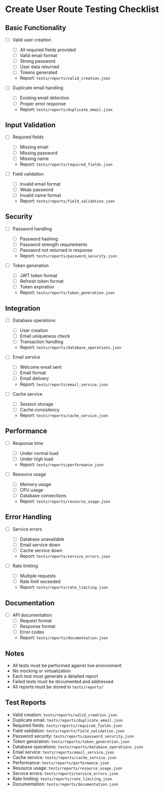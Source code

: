# Create User Route Testing Checklist

## Basic Functionality
- [ ] Valid user creation
  - [ ] All required fields provided
  - [ ] Valid email format
  - [ ] Strong password
  - [ ] User data returned
  - [ ] Tokens generated
  - Report: `tests/reports/valid_creation.json`

- [ ] Duplicate email handling
  - [ ] Existing email detection
  - [ ] Proper error response
  - Report: `tests/reports/duplicate_email.json`

## Input Validation
- [ ] Required fields
  - [ ] Missing email
  - [ ] Missing password
  - [ ] Missing name
  - Report: `tests/reports/required_fields.json`

- [ ] Field validation
  - [ ] Invalid email format
  - [ ] Weak password
  - [ ] Invalid name format
  - Report: `tests/reports/field_validation.json`

## Security
- [ ] Password handling
  - [ ] Password hashing
  - [ ] Password strength requirements
  - [ ] Password not returned in response
  - Report: `tests/reports/password_security.json`

- [ ] Token generation
  - [ ] JWT token format
  - [ ] Refresh token format
  - [ ] Token expiration
  - Report: `tests/reports/token_generation.json`

## Integration
- [ ] Database operations
  - [ ] User creation
  - [ ] Email uniqueness check
  - [ ] Transaction handling
  - Report: `tests/reports/database_operations.json`

- [ ] Email service
  - [ ] Welcome email sent
  - [ ] Email format
  - [ ] Email delivery
  - Report: `tests/reports/email_service.json`

- [ ] Cache service
  - [ ] Session storage
  - [ ] Cache consistency
  - Report: `tests/reports/cache_service.json`

## Performance
- [ ] Response time
  - [ ] Under normal load
  - [ ] Under high load
  - Report: `tests/reports/performance.json`

- [ ] Resource usage
  - [ ] Memory usage
  - [ ] CPU usage
  - [ ] Database connections
  - Report: `tests/reports/resource_usage.json`

## Error Handling
- [ ] Service errors
  - [ ] Database unavailable
  - [ ] Email service down
  - [ ] Cache service down
  - Report: `tests/reports/service_errors.json`

- [ ] Rate limiting
  - [ ] Multiple requests
  - [ ] Rate limit exceeded
  - Report: `tests/reports/rate_limiting.json`

## Documentation
- [ ] API documentation
  - [ ] Request format
  - [ ] Response format
  - [ ] Error codes
  - Report: `tests/reports/documentation.json`

## Notes
- All tests must be performed against live environment
- No mocking or virtualization
- Each test must generate a detailed report
- Failed tests must be documented and addressed
- All reports must be stored in `tests/reports/`

## Test Reports
- Valid creation: `tests/reports/valid_creation.json`
- Duplicate email: `tests/reports/duplicate_email.json`
- Required fields: `tests/reports/required_fields.json`
- Field validation: `tests/reports/field_validation.json`
- Password security: `tests/reports/password_security.json`
- Token generation: `tests/reports/token_generation.json`
- Database operations: `tests/reports/database_operations.json`
- Email service: `tests/reports/email_service.json`
- Cache service: `tests/reports/cache_service.json`
- Performance: `tests/reports/performance.json`
- Resource usage: `tests/reports/resource_usage.json`
- Service errors: `tests/reports/service_errors.json`
- Rate limiting: `tests/reports/rate_limiting.json`
- Documentation: `tests/reports/documentation.json`
